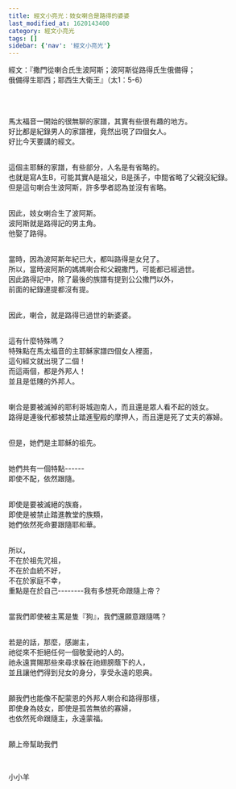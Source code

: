 ```yaml
---
title: 經文小亮光：妓女喇合是路得的婆婆
last_modified_at: 1620143400
category: 經文小亮光
tags: []
sidebar: {'nav': '經文小亮光'}
---
```


<p>經文：『撒門從喇合氏生波阿斯；波阿斯從路得氏生俄備得；<br/>
俄備得生耶西；耶西生大衛王』（太1：5-6）</p>
<p> </p>
<p><br/>
馬太福音一開始的很無聊的家譜，其實有些很有趣的地方。<br/>
好比都是紀錄男人的家譜裡，竟然出現了四個女人。<br/>
好比今天要講的經文。</p>
<p><br/>
這個主耶穌的家譜，有些部分，人名是有省略的。<br/>
也就是寫A生B，可能其實A是祖父，B是孫子，中間省略了父親沒紀錄。<br/>
但是這句喇合生波阿斯，許多學者認為並沒有省略。</p>
<p><br/>
因此，妓女喇合生了波阿斯。<br/>
波阿斯就是路得記的男主角。<br/>
他娶了路得。</p>
<p><br/>
當時，因為波阿斯年紀已大，都叫路得是女兒了。<br/>
所以，當時波阿斯的媽媽喇合和父親撒門，可能都已經過世。<br/>
因此路得記中，除了最後的族譜有提到公公撒門以外，<br/>
前面的紀錄連提都沒有提。</p>
<p><br/>
因此，喇合，就是路得已過世的新婆婆。</p>
<p><br/>
這有什麼特殊嗎？<br/>
特殊點在馬太福音的主耶穌家譜四個女人裡面，<br/>
這句經文就出現了二個！<br/>
而這兩個，都是外邦人！<br/>
並且是低賤的外邦人。</p>
<p><br/>
喇合是要被滅掉的耶利哥城迦南人，而且還是眾人看不起的妓女。<br/>
路得是連後代都被禁止踏進聖殿的摩押人，而且還是死了丈夫的寡婦。</p>
<p><br/>
但是，她們是主耶穌的祖先。</p>
<p><br/>
她們共有一個特點------<br/>
即使不配，依然跟隨。</p>
<p><br/>
即使是要被滅絕的族裔，<br/>
即使是被禁止踏進教堂的族類，<br/>
她們依然死命要跟隨耶和華。</p>
<p><br/>
所以，<br/>
不在於祖先咒祖，<br/>
不在於血統不好，<br/>
不在於家庭不幸，<br/>
重點是在於自己--------我有多想死命跟隨上帝？</p>
<p><br/>
當我們即使被主罵是隻『狗』，我們還願意跟隨嗎？</p>
<p><br/>
若是的話，那麼，感謝主，<br/>
祂從來不拒絕任何一個敬愛祂的人的。<br/>
祂永遠賞賜那些來尋求躲在祂翅膀蔭下的人，<br/>
並且讓他們得到兒女的身分，享受永遠的恩典。</p>
<p><br/>
願我們也能像不配蒙恩的外邦人喇合和路得那樣，<br/>
即使身為妓女，即使是孤苦無依的寡婦，<br/>
也依然死命跟隨主，永遠蒙福。</p>
<p><br/>
願上帝幫助我們</p>
<p> </p>
<p>小小羊</p>

